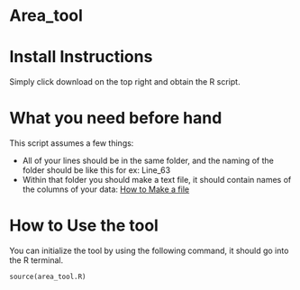 # Area_tool

# Install Instructions

Simply click download on the top right and obtain the R script.

# What you need before hand

This script assumes a few things:

- All of your lines should be in the same folder, and the naming of the folder should be like this for ex: Line_63
- Within that folder you should make a text file, it should contain names of the columns of your data: [How to Make a file](https://www.wikihow.com/Make-a-New-File-in-Windows)

# How to Use the tool

You can initialize the tool by using the following command, it should go into the R terminal.

```
source(area_tool.R)
```
